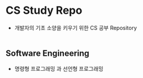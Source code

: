 # CS Study Repo
- 개발자의 기초 소양을 키우기 위한 CS 공부 Repository
<br><br>

## Software Engineering
- 명령형 프로그래밍 과 선언형 프로그래밍
